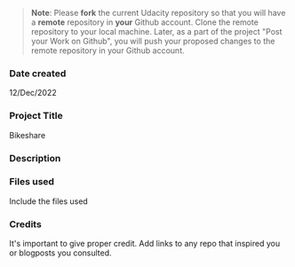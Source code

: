>**Note**: Please **fork** the current Udacity repository so that you will have a **remote** repository in **your** Github account. Clone the remote repository to your local machine. Later, as a part of the project "Post your Work on Github", you will push your proposed changes to the remote repository in your Github account.

### Date created
12/Dec/2022

### Project Title
Bikeshare

### Description




### Files used
Include the files used

### Credits
It's important to give proper credit. Add links to any repo that inspired you or blogposts you consulted.
